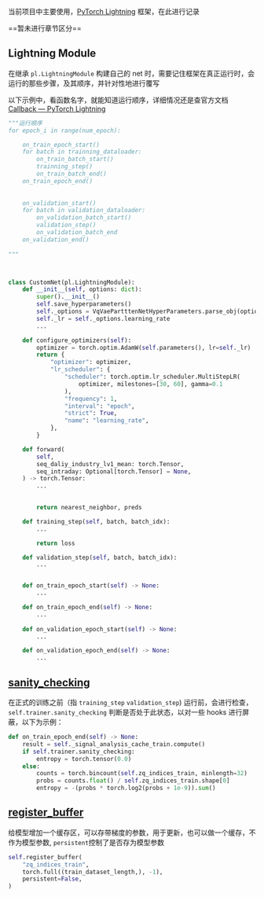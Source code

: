 当前项目中主要使用，[PyTorch Lightning](https://lightning.ai/docs/pytorch/stable/) 框架，在此进行记录

==暂未进行章节区分==

## Lightning Module

在继承 `pl.LightningModule` 构建自己的 net 时，需要记住框架在真正运行时，会运行的那些步骤，及其顺序，并针对性地进行覆写

以下示例中，看函数名字，就能知道运行顺序，详细情况还是查官方文档[Callback — PyTorch Lightning](https://lightning.ai/docs/pytorch/stable/extensions/callbacks.html#callback)

```python
"""运行顺序
for epoch_i in range(num_epoch):

    on_train_epoch_start()
    for batch in trainning_dataloader:
    	on_train_batch_start()
        trainning_step()
        on_train_batch_end()
    on_train_epoch_end()
    
    
    on_validation_start()
	for batch in validation_dataloader:
		on_validation_batch_start()
        validation_step()
        on_validation_batch_end
    on_validation_end()
	
"""



class CustomNet(pl.LightningModule):
    def __init__(self, options: dict):
        super().__init__()
        self.save_hyperparameters()
        self._options = VqVaePartttenNetHyperParameters.parse_obj(options)
        self._lr = self._options.learning_rate
		...

    def configure_optimizers(self):
        optimizer = torch.optim.AdamW(self.parameters(), lr=self._lr)
        return {
            "optimizer": optimizer,
            "lr_scheduler": {
                "scheduler": torch.optim.lr_scheduler.MultiStepLR(
                    optimizer, milestones=[30, 60], gamma=0.1
                ),
                "frequency": 1,
                "interval": "epoch",
                "strict": True,
                "name": "learning_rate",
            },
        }

    def forward(
        self,
        seq_daliy_industry_lv1_mean: torch.Tensor,
        seq_intraday: Optional[torch.Tensor] = None,
    ) -> torch.Tensor:
		...
       

        return nearest_neighbor, preds

    def training_step(self, batch, batch_idx):
        ...

        return loss

    def validation_step(self, batch, batch_idx):
        ...


    def on_train_epoch_start(self) -> None:
      	...

    def on_train_epoch_end(self) -> None:
        ...
        
    def on_validation_epoch_start(self) -> None:
     	...

    def on_validation_epoch_end(self) -> None:
       	...

```

## [sanity_checking](https://lightning.ai/docs/pytorch/stable/common/trainer.html#sanity-checking)

在正式的训练之前（指 `training_step` `validation_step`) 运行前，会进行检查，`self.trainer.sanity_checking` 判断是否处于此状态，以对一些 hooks 进行屏蔽，以下为示例：

```python
def on_train_epoch_end(self) -> None:
    result = self._signal_analysis_cache_train.compute()
    if self.trainer.sanity_checking:
        entropy = torch.tensor(0.0)
    else:
        counts = torch.bincount(self.zq_indices_train, minlength=32)
        probs = counts.float() / self.zq_indices_train.shape[0]
        entropy = -(probs * torch.log2(probs + 1e-9)).sum()
```

## [register_buffer](https://pytorch.org/docs/stable/generated/torch.nn.Module.html#torch.nn.Module.register_buffer)

给模型增加一个缓存区，可以存带梯度的参数，用于更新，也可以做一个缓存，不作为模型参数, `persistent`控制了是否存为模型参数

```python
self.register_buffer(
    "zq_indices_train",
    torch.full((train_dataset_length,), -1),
    persistent=False,
)
```

